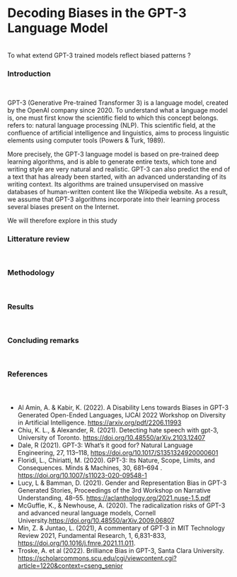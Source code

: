# **Decoding Biases in the GPT-3 Language Model**
<br>
To what extend GPT-3 trained models reflect biased patterns ?
<br>

### **Introduction**
<br>

GPT-3 (Generative Pre-trained Transformer 3) is a language model, created by the OpenAI company since 2020. To understand what a language model is, one must first know the scientific field to which this concept belongs. refers to: natural language processing (NLP). This scientific field, at the confluence of artificial intelligence and linguistics, aims to process linguistic elements using computer tools (Powers & Turk, 1989).

More precisely, the GPT-3 language model is based on pre-trained deep learning algorithms, and is able to generate entire texts, which tone and writing style are very natural and realistic. GPT-3 can also predict the end of a text that has already been started, with an advanced understanding of its writing context. Its algorithms are trained unsupervised on massive databases of human-written content like the Wikipedia website. As a result, we assume that GPT-3 algorithms incorporate into their learning process several biases present on the Internet.

We will therefore explore in this study

### **Litterature review**
<br>

### **Methodology**
<br>

### **Results**
<br>

### **Concluding remarks**
<br>

### **References**
<br> 

#####

- Al Amin, A. & Kabir, K. (2022). A Disability Lens towards Biases in GPT-3 Generated Open-Ended Languages, IJCAI 2022 Workshop on Diversity in Artificial Intelligence. https://arxiv.org/pdf/2206.11993 
- Chiu, K. L., & Alexander, R. (2021). Detecting hate speech with gpt-3, University of Toronto. https://doi.org/10.48550/arXiv.2103.12407 
- Dale, R (2021). GPT-3: What’s it good for? Natural Language Engineering, 27, 113–118, https://doi.org/10.1017/S1351324920000601 
- Floridi, L., Chiriatti, M. (2020). GPT-3: Its Nature, Scope, Limits, and Consequences. Minds & Machines, 30, 681–694 . https://doi.org/10.1007/s11023-020-09548-1 
- Lucy, L & Bamman, D. (2021). Gender and Representation Bias in GPT-3 Generated Stories, Proceedings of the 3rd Workshop on Narrative Understanding, 48–55. https://aclanthology.org/2021.nuse-1.5.pdf 
- McGuffie, K., & Newhouse, A. (2020). The radicalization risks of GPT-3 and advanced neural language models, Cornell University.https://doi.org/10.48550/arXiv.2009.06807 
- Min, Z. & Juntao, L. (2021), A commentary of GPT-3 in MIT Technology Review 2021, Fundamental Research, 1, 6,831-833, https://doi.org/10.1016/j.fmre.2021.11.011. 
- Troske, A. et al (2022). Brilliance Bias in GPT-3, Santa Clara University. https://scholarcommons.scu.edu/cgi/viewcontent.cgi?article=1220&context=cseng_senior 


